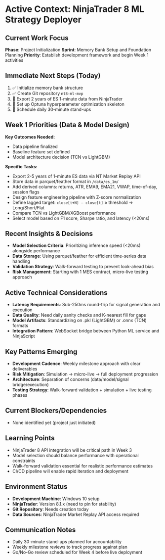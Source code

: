 # Active Context: NinjaTrader 8 ML Strategy Deployer

## Current Work Focus
**Phase**: Project Initialization
**Sprint**: Memory Bank Setup and Foundation Planning
**Priority**: Establish development framework and begin Week 1 activities

## Immediate Next Steps (Today)
1. ✅ Initialize memory bank structure
2. ✅ Create Git repository `nt8-ml-mvp`
3. 🔄 Export 2 years of ES 1-minute data from NinjaTrader
4. 🔄 Set up Optuna hyperparameter optimization skeleton
5. 🔄 Schedule daily 30-minute stand-ups

## Week 1 Priorities (Data & Model Design)
**Key Outcomes Needed:**
- Data pipeline finalized
- Baseline feature set defined
- Model architecture decision (TCN vs LightGBM)

**Specific Tasks:**
- Export 2-5 years of 1-minute ES data via NT Market Replay API
- Store data in parquet/feather format in `/data/es_1m/`
- Add derived columns: returns, ATR, EMA9, EMA21, VWAP, time-of-day, session flags
- Design feature engineering pipeline with Z-score normalization
- Define lagged target: `close[t+N] – close[t]` ≥ threshold → Long/Short/Flat
- Compare TCN vs LightGBM/XGBoost performance
- Select model based on F1 score, Sharpe ratio, and latency (<20ms)

## Recent Insights & Decisions
- **Model Selection Criteria**: Prioritizing inference speed (<20ms) alongside performance
- **Data Storage**: Using parquet/feather for efficient time-series data handling  
- **Validation Strategy**: Walk-forward testing to prevent look-ahead bias
- **Risk Management**: Starting with 1 MES contract, micro-live testing approach

## Active Technical Considerations
- **Latency Requirements**: Sub-250ms round-trip for signal generation and execution
- **Data Quality**: Need daily sanity checks and K-nearest fill for gaps
- **Model Artifacts**: Standardizing on .pkl (LightGBM) or .onnx (TCN) formats
- **Integration Pattern**: WebSocket bridge between Python ML service and NinjaScript

## Key Patterns Emerging
- **Development Cadence**: Weekly milestone approach with clear deliverables
- **Risk Mitigation**: Simulation → micro-live → full deployment progression
- **Architecture**: Separation of concerns (data/model/signal bridge/execution)
- **Testing Strategy**: Walk-forward validation + simulation + live testing phases

## Current Blockers/Dependencies
- None identified yet (project just initiated)

## Learning Points
- NinjaTrader 8 API integration will be critical path in Week 3
- Model selection should balance performance with operational constraints
- Walk-forward validation essential for realistic performance estimates
- CI/CD pipeline will enable rapid iteration and deployment

## Environment Status
- **Development Machine**: Windows 10 setup
- **NinjaTrader**: Version 8.1.x (need to pin for stability)
- **Git Repository**: Needs creation today
- **Data Sources**: NinjaTrader Market Replay API access required

## Communication Notes
- Daily 30-minute stand-ups planned for accountability
- Weekly milestone reviews to track progress against plan
- Go/No-Go review scheduled for Week 4 before live deployment 